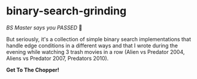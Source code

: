 # binary-search-grinding

_BS Master says you PASSED_ 🎉

But seriously, it's a collection of simple binary search implementations that handle edge conditions in a different ways and that I wrote during the evening while watching 3 trash movies in a row (Alien vs Predator 2004, Aliens vs Predator 2007, Predators 2010).

__Get To The Chopper!__
